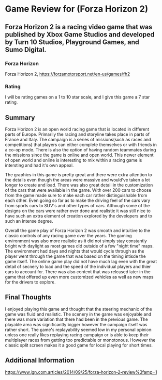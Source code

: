 # Game Review for (Forza Horizon 2)

## Forza Horizon 2 is a racing video game that was published by Xbox Game Studios and developed by Turn 10 Studios, Playground Games, and Sumo Digital.

### Forza Horizon

Forza Horizon 2, https://forzamotorsport.net/en-us/games/fh2

### Rating

I will be rating games on a 1 to 10 star scale, and I give this game a 7 star rating.

## Summary

Forza Horizon 2 is an open world racing game that is located in different parts of Europe. Primarily the racing and storyline takes place in parts of France and Italy. The campaign is a series of missions(such as races and competitions) that players can either complete themselves or with friends in a co-op mode. There is also the option of having random teammates during the missions since the game is online and open world. This newer element of open world and online is interesting to mix within a racing game is intersting and had it's own appeal.

The graphics in this game is pretty great and there were extra attention to the details even though the areas were massive and would've taken a lot longer to create and load. There was also great detail in the customization of the cars that were available in the game. With over 200 cars to choose from the game made sure to make each car rather distinguishable from each other. Even going so far as to make the driving feel of the cars vary from sports cars to SUV's and other types of cars. Although some of the designs on the cars were rather over done and realistic it was still nice to have such an extra element of creation explored by the developers and to such an intense degree.

Overall the game play of Forza Horizon 2 was smooth and intuitive to the classic controls of any racing game over the years. The gaming environment was also more realistic as it did not simply stay constantly bright with daylight as most games did outside of a few "night time" maps. The environment had days and nights that would cycle through as the player went through the game that was based on the timing intisde the game itself. The online game play did not have much lag even with the great detail of secnery to load and the speed of the individual players and thier cars to account for. There was also content that was released later in the game that offered up even more customized vehicles as well as new maps for the drivers to explore.


## Final Thoughts

I enjoyed playing this game and thought that the steering mechanic of the game was fluid and realistic. The scenery in the game was enjoyable and there was more variation that there had been in the previous game. The playable area was significantly bigger however the campaign itself was rather short. The game's replayability seemed low in my personal opinion unless one really likes replaying racing campaign or is able to keep their multiplayer races from getting too predictable or monotonous. However the classic split screen makes it a good game for local playing for short times.

## Additional Information

https://www.ign.com.articles/2014/09/25/forza-horizon-2-review%3famp=1


